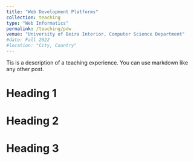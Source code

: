 ```yaml
---
title: "Web Development Platforms"
collection: teaching
type: "Web Informatics"
permalink: /teaching/pdw
venue: "University of Beira Interior, Computer Science Department"
#date: Fall 2022
#location: "City, Country"
---
```


Tis is a description of a teaching experience. You can use markdown like any other post.

Heading 1
======

Heading 2
======

Heading 3
======